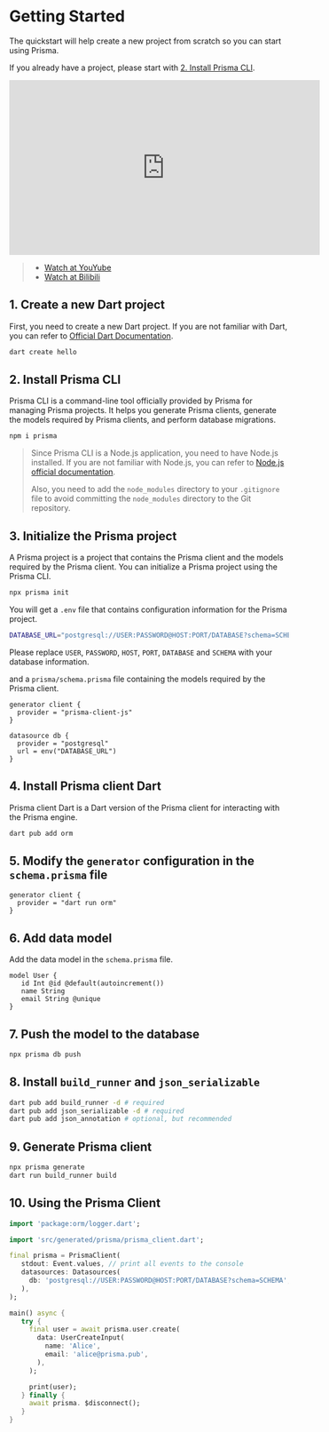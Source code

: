 # Getting Started

The quickstart will help create a new project from scratch so you can start using Prisma.

If you already have a project, please start with [2. Install Prisma CLI](#_2-install-prisma-cli).

<iframe width="560" height="315" src="https://www.youtube.com/embed/kMKyA_KEwV0" title="YouTube video player" frameborder="0" allow="accelerometer; autoplay; clipboard-write; encrypted-media; gyroscope; picture-in-picture; web-share" allowfullscreen></iframe>

> - [Watch at YouYube](https://www.youtube.com/embed/kMKyA_KEwV0)
> - [Watch at Bilibili](https://www.bilibili.com/video/BV1224y1t7Z5/)

## 1. Create a new Dart project

First, you need to create a new Dart project. If you are not familiar with Dart, you can refer to [Official Dart Documentation](https://dart.dev/get-dart).

```bash
dart create hello
```

## 2. Install Prisma CLI

Prisma CLI is a command-line tool officially provided by Prisma for managing Prisma projects. It helps you generate Prisma clients, generate the models required by Prisma clients, and perform database migrations.

```bash
npm i prisma
```

> Since Prisma CLI is a Node.js application, you need to have Node.js installed. If you are not familiar with Node.js, you can refer to [Node.js official documentation](https://nodejs.org/).
>
> Also, you need to add the `node_modules` directory to your `.gitignore` file to avoid committing the `node_modules` directory to the Git repository.

## 3. Initialize the Prisma project

A Prisma project is a project that contains the Prisma client and the models required by the Prisma client. You can initialize a Prisma project using the Prisma CLI.

```bash
npx prisma init
```

You will get a `.env` file that contains configuration information for the Prisma project.

```bash
DATABASE_URL="postgresql://USER:PASSWORD@HOST:PORT/DATABASE?schema=SCHEMA"
```

Please replace `USER`, `PASSWORD`, `HOST`, `PORT`, `DATABASE` and `SCHEMA` with your database information.

and a `prisma/schema.prisma` file containing the models required by the Prisma client.

```prisma
generator client {
  provider = "prisma-client-js"
}

datasource db {
  provider = "postgresql"
  url = env("DATABASE_URL")
}
```

## 4. Install Prisma client Dart

Prisma client Dart is a Dart version of the Prisma client for interacting with the Prisma engine.

```bash
dart pub add orm
```

## 5. Modify the `generator` configuration in the `schema.prisma` file

```prisma
generator client {
  provider = "dart run orm"
}
```

## 6. Add data model

Add the data model in the `schema.prisma` file.

```prisma
model User {
   id Int @id @default(autoincrement())
   name String
   email String @unique
}
```

## 7. Push the model to the database

```bash
npx prisma db push
```

## 8. Install `build_runner` and `json_serializable`

```bash
dart pub add build_runner -d # required
dart pub add json_serializable -d # required
dart pub add json_annotation # optional, but recommended
```

## 9. Generate Prisma client

```bash
npx prisma generate
dart run build_runner build
```

## 10. Using the Prisma Client

```dart
import 'package:orm/logger.dart';

import 'src/generated/prisma/prisma_client.dart';

final prisma = PrismaClient(
   stdout: Event.values, // print all events to the console
   datasources: Datasources(
     db: 'postgresql://USER:PASSWORD@HOST:PORT/DATABASE?schema=SCHEMA',
   ),
);

main() async {
   try {
     final user = await prisma.user.create(
       data: UserCreateInput(
         name: 'Alice',
         email: 'alice@prisma.pub',
       ),
     );

     print(user);
   } finally {
     await prisma. $disconnect();
   }
}
```
